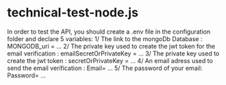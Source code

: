 # technical-test-node.js

In order to test the API, you should create a .env file in the configuration folder and declare 5 variables:
1/ The link to the mongoDb Database : MONGODB_uri = ...
2/ The private key used to create the jwt token for the email verification :  emailSecretOrPrivateKey = ...
3/ The private key used to create the jwt token : secretOrPrivateKey = ...
4/ An email adress used to send the email verification : Email= ...
5/ The password of your email: Password= ...
